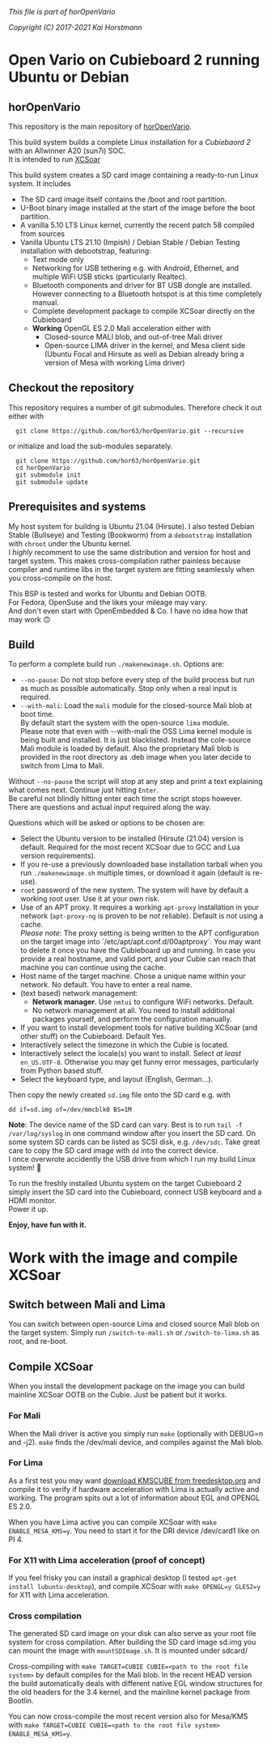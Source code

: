 *This file is part of horOpenVario*

*Copyright (C) 2017-2021  Kai Horstmann*

# Open Vario on Cubieboard 2 running Ubuntu or Debian
## horOpenVario

This repository is the main repository of [horOpenVario](https://github.com/hor63/horOpenVario.git).

This build system builds a complete Linux installation for a *Cubiebaord 2* with an Allwinner A20 (sun7i) SOC.   
It is intended to run [XCSoar](https://xcsoar.org)

This build system creates a SD card image containing a ready-to-run Linux system.
It includes
- The SD card image itself contains the /boot and root partition. 
- U-Boot binary image installed at the start of the image before the boot partition.
- A vanilla 5.10 LTS Linux kernel, currently the recent patch 58 compiled from sources
- Vanilla Ubuntu LTS 21.10 (Impish) / Debian Stable / Debian Testing installation with debootstrap, featuring:
  - Text mode only
  - Networking for USB tethering e.g. with Android, Ethernet, and multiple WiFi USB sticks (particularly Realtec).
  - Bluetooth components and driver for BT USB dongle are installed. However connecting to a Bluetooth hotspot is at this time completely manual.
  - Complete development package to compile XCSoar directly on the Cubieboard
  - **Working** OpenGL ES 2.0 Mali acceleration either with
    -  Closed-source MALI blob, and out-of-tree Mali driver
    -  Open-source LIMA driver in the kernel, and Mesa client side (Ubuntu Focal and Hirsute as well as Debian already bring a version of Mesa with working Lima driver)


## Checkout the repository

This repository requires a number of git submodules.
Therefore check it out either with
```
  git clone https://github.com/hor63/horOpenVario.git --recursive
```
or initialize and load the sub-modules separately.
```
  git clone https://github.com/hor63/horOpenVario.git
  cd horOpenVario
  git submodule init
  git submodule update
```

## Prerequisites and systems

My host system for buildng is Ubuntu 21.04 (Hirsute).
I also tested Debian Stable (Bullseye) and Testing (Bookworm) from a `debootstrap` installation with `chroot` under the Ubuntu kernel.  
I *highly* recomment to use the same distribution and version for host and target system.
This makes cross-compilation rather painless because compiler and runtime libs in the target system are fitting seamlessly when you cross-compile on the host.

This BSP is tested and works for Ubuntu and Debian OOTB.  
For Fedora, OpenSuse and the likes your mileage may vary.   
And don't even start with OpenEmbedded & Co. I have no idea how that may work :upside_down_face:

## Build

To perform a complete build run `./makenewimage.sh`.
Options are:
- `--no-pause`: Do not stop before every step of the build process but run as much as possible automatically. Stop only when a real input is required.
- `--with-mali`: Load the `mali` module for the closed-source Mali blob at boot time.  
  By default start the system with the open-source `lima` module.   
  Please note that even with --with-mali the OSS Lima kernel module is being built and installed. It is just blacklisted. Instead the cole-source Mali module is loaded by default.
  Also the proprietary Mali blob is provided in the root directory as .deb image when you later decide to switch from Lima to Mali.

Without `--no-pause` the script will stop at any step and print a text explaining what comes next. Continue just hitting `Enter`.  
Be careful not blindly hitting enter each time the script stops however. There are questions and actual input required along the way.  

Questions which will be asked or options to be chosen are:
- Select the Ubuntu version to be installed (Hirsute (21.04) version is default. Required for the most recent XCSoar due to GCC and Lua version requirements).
- If you re-use a previously downloaded base installation tarball when you run `./makenewimage.sh` multiple times, or download it again (default is re-use).
- `root` password of the new system. The system will have by default a working root user. Use it at your own risk.
- Use of an APT proxy. It requires a working `apt-proxy` installation in your network (`apt-proxy-ng` is proven to be *not* reliable). Default is not using a cache.  
  *Please note*: The proxy setting is being written to the APT configuration on the target image into ´/etc/apt/apt.conf.d/00aptproxy´. You may want to delete it once you have the Cubieboard up and running. In case you provide a real hostname, and valid port, and your Cubie can reach that machine you can continue using the cache.
- Host name of the target machine. Chose a unique name within your network. No default. You have to enter a real name.
- (text based) network management:
  - **Network manager**. Use `nmtui` to configure WiFi networks. Default.
  - No network management at all. You need to install additional packages yourself, and perform the configuration manually.
- If you want to install development tools for native building XCSoar (and other stuff) on the Cubieboard. Default Yes.
- Interactively select the timezone in which the Cubie is located.
- Interactively select the locale(s) you want to install. Select *at least* `en_US.UTF-8`. Otherwise you may get funny error messages, particularly from Python based stuff.
- Select the keyboard type, and layout (English, German...).

Then copy the newly created `sd.img` file onto the SD card e.g. with 
```
dd if=sd.img of=/dev/mmcblk0 BS=1M
```
**Note**: The device name of the SD card can vary. Best is to run `tail -f /var/log/syslog` in one command window after you insert the SD card.
On some system SD cards can be listed as SCSI disk, e.g. `/dev/sdc`. Take great care to copy the SD card image with `dd` into the correct device.  
I once overwrote accidently the USB drive from which I run my build Linux system! :facepalm:

To run the freshly installed Ubuntu system on the target Cubieboard 2 simply insert the SD card into the Cubieboard, connect USB keyboard and a HDMI monitor.  
Power it up.

**Enjoy, have fun with it.**

# Work with the image and compile XCSoar

## Switch between Mali and Lima

You can switch between open-source Lima and closed source Mali blob on the target system. Simply run `/switch-to-mali.sh` or `/switch-to-lima.sh` as root, and re-boot.

## Compile XCSoar
When you install the development package on the image you can build mainline XCSoar OOTB on the Cubie. Just be patient but it works.

### For Mali
When the Mali driver is active you simply run `make` (optionally with DEBUG=n and -j2). `make` finds the /dev/mali device, and compiles against the Mali blob.

### For Lima
As a first test you may want [download KMSCUBE from freedesktop.org](https://gitlab.freedesktop.org/mesa/kmscube.git) and compile it to verify if hardware acceleration with Lima is actually active and working. The program spits out a lot of information about EGL and OPENGL ES 2.0.

When you have Lima active you can compile XCSoar with `make ENABLE_MESA_KMS=y`.
You need to start it for the DRI device /dev/card1 like on PI 4.

### For X11 with Lima acceleration (proof of concept)
If you feel frisky you can install a graphical desktop (I tested `apt-get install lubuntu-desktop`), and compile XCSoar with `make OPENGL=y GLES2=y` for X11 with Lima acceleration.

### Cross compilation

The generated SD card image on your disk can also serve as your root file system for cross compilation. 
After building the SD card image sd.img you can mount the image with `mountSDImage.sh`. It is mounted under sdcard/

Cross-compiling with `make TARGET=CUBIE CUBIE=<path to the root file system>` by default compiles for the Mali blob. In the recent HEAD version the build automatically deals with different native EGL window structures for the old headers for the 3.4 kernel, and the mainline kernel package from Bootlin.

You can now cross-compile the most recent version also for Mesa/KMS with `make TARGET=CUBIE CUBIE=<path to the root file system> ENABLE_MESA_KMS=y`.

